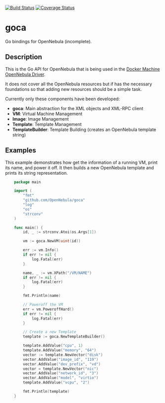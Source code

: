[![Build Status](https://travis-ci.org/OpenNebula/goca.svg?branch=master)](https://travis-ci.org/OpenNebula/goca)
[![Coverage Status](https://coveralls.io/repos/github/OpenNebula/goca/badge.svg?branch=master)](https://coveralls.io/github/OpenNebula/goca?branch=master)

# goca

Go bindings for OpenNebula (incomplete).

## Description

This is the Go API for OpenNebula that is being used in the [Docker Machine OpenNebula Driver](https://github.com/OpenNebula/docker-machine-opennebula).

It does not cover all the OpenNebula resources but if has the necessary foundations so that adding new resources should be a simple task.

Currently only these components have been developed:

* **goca**: Main abstraction for the XML objects and XML-RPC client
* **VM**: Virtual Machine Management
* **Image**: Image Management
* **Template**: Template Management
* **TemplateBuilder**: Template Building (creates an OpenNebula template string)

## Examples

This example demonstrates how get the information of a running VM, print its name, and power it off. It then builds a new OpenNebula template and prints its string representation.

```go
    package main

    import (
        "fmt"
        "github.com/OpenNebula/goca"
        "log"
        "os"
        "strconv"
    )

    func main() {
        id, _ := strconv.Atoi(os.Args[1])

        vm := goca.NewVM(uint(id))

        err := vm.Info()
        if err != nil {
            log.Fatal(err)
        }

        name, _ := vm.XPath("/VM/NAME")
        if err != nil {
            log.Fatal(err)
        }

        fmt.Println(name)

        // Poweroff the VM
        err = vm.PoweroffHard()
        if err != nil {
            log.Fatal(err)
        }

        // Create a new Template
        template := goca.NewTemplateBuilder()

        template.AddValue("cpu", 1)
        template.AddValue("memory", "64")
        vector := template.NewVector("disk")
        vector.AddValue("image_id", "119")
        vector.AddValue("dev_prefix", "vd")
        vector = template.NewVector("nic")
        vector.AddValue("network_id", "3")
        vector.AddValue("model", "virtio")
        template.AddValue("vcpu", "2")

        fmt.Println(template)
    }
```
